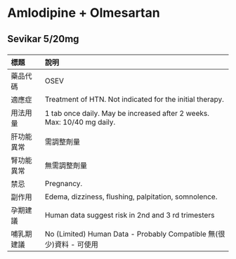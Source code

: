 # Amlodipine + Olmesartan

## Sevikar 5/20mg

##### 

| 標題       | 說明                                                                   |
|:-----------|:-----------------------------------------------------------------------|
| 藥品代碼   | OSEV                                                                   |
| 適應症     | Treatment of HTN. Not indicated for the initial therapy.               |
| 用法用量   | 1 tab once daily. May be increased after 2 weeks. Max: 10/40 mg daily. |
| 肝功能異常 | 需調整劑量                                                             |
| 腎功能異常 | 無需調整劑量                                                           |
| 禁忌       | Pregnancy.                                                             |
| 副作用     | Edema, dizziness, flushing, palpitation, somnolence.                   |
| 孕期建議   | Human data suggest risk in 2nd and 3 rd trimesters                     |
| 哺乳期建議 | No (Limited) Human Data - Probably Compatible 無(很少)資料 - 可使用    |

